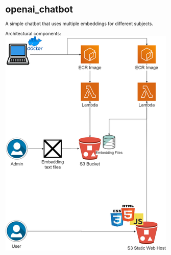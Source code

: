 # openai_chatbot
A simple chatbot that uses multiple embeddings for different subjects.

Architectural components:
![Diagram](https://github.com/fedsp/openai_chatbot/blob/main/_architecture.png)